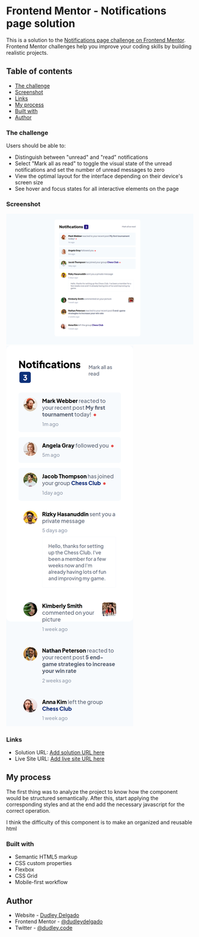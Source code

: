 # Frontend Mentor - Notifications page solution

This is a solution to the [Notifications page challenge on Frontend Mentor](https://www.frontendmentor.io/challenges/notifications-page-DqK5QAmKbC). Frontend Mentor challenges help you improve your coding skills by building realistic projects. 

## Table of contents

  - [The challenge](#the-challenge)
  - [Screenshot](#screenshot)
  - [Links](#links)
  - [My process](#my-process)
  - [Built with](#built-with)
  - [Author](#author)


### The challenge

Users should be able to:

- Distinguish between "unread" and "read" notifications
- Select "Mark all as read" to toggle the visual state of the unread notifications and set the number of unread messages to zero
- View the optimal layout for the interface depending on their device's screen size
- See hover and focus states for all interactive elements on the page

### Screenshot

![](./assets/images/notifications-page-desktop.png)
![](./assets/images/notifications-page-mobile.png)


### Links

- Solution URL: [Add solution URL here](https://your-solution-url.com)
- Live Site URL: [Add live site URL here](https://www.frontendmentor.io/profile/dudleydelgado)

## My process

The first thing was to analyze the project to know how the component would be structured semantically. After this, start applying the corresponding styles and at the end add the necessary javascript for the correct operation.

I think the difficulty of this component is to make an organized and reusable html

### Built with

- Semantic HTML5 markup
- CSS custom properties
- Flexbox
- CSS Grid
- Mobile-first workflow

## Author

- Website - [Dudley Delgado](https://dudleydelgado.github.io/portfolio/)
- Frontend Mentor - [@dudleydelgado](https://www.frontendmentor.io/profile/dudleydelgado)
- Twitter - [@dudley.code](https://www.instagram.com/dudley.code)

